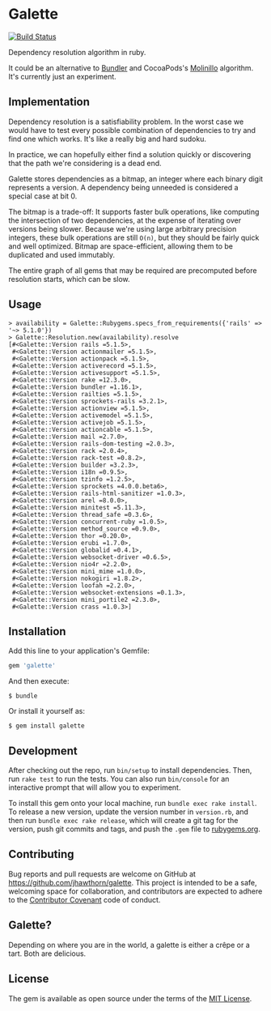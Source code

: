 # Galette

[![Build Status](https://travis-ci.org/jhawthorn/galette.svg?branch=master)](https://travis-ci.org/jhawthorn/galette)

Dependency resolution algorithm in ruby.

It could be an alternative to [Bundler](https://github.com/bundler/bundler) and CocoaPods's [Molinillo](https://github.com/CocoaPods/Molinillo) algorithm. It's currently just an experiment.

## Implementation

Dependency resolution is a satisfiability problem. In the worst case we would
have to test every possible combination of dependencies to try and find one
which works. It's like a really big and hard sudoku.

In practice, we can hopefully either find a solution quickly or discovering
that the path we're considering is a dead end.

Galette stores dependencies as a bitmap, an integer where each binary digit
represents a version. A dependency being unneeded is considered a special case
at bit 0.

The bitmap is a trade-off: It supports faster bulk operations, like computing
the intersection of two dependencies, at the expense of iterating over versions
being slower. Because we're using large arbitrary precision integers, these
bulk operations are still `O(n)`, but they should be fairly quick and well
optimized. Bitmap are space-efficient, allowing them to be duplicated and used
immutably.

The entire graph of all gems that may be required are precomputed before
resolution starts, which can be slow.

## Usage

```
> availability = Galette::Rubygems.specs_from_requirements({'rails' => '~> 5.1.0'})
> Galette::Resolution.new(availability).resolve
[#<Galette::Version rails =5.1.5>,
 #<Galette::Version actionmailer =5.1.5>,
 #<Galette::Version actionpack =5.1.5>,
 #<Galette::Version activerecord =5.1.5>,
 #<Galette::Version activesupport =5.1.5>,
 #<Galette::Version rake =12.3.0>,
 #<Galette::Version bundler =1.16.1>,
 #<Galette::Version railties =5.1.5>,
 #<Galette::Version sprockets-rails =3.2.1>,
 #<Galette::Version actionview =5.1.5>,
 #<Galette::Version activemodel =5.1.5>,
 #<Galette::Version activejob =5.1.5>,
 #<Galette::Version actioncable =5.1.5>,
 #<Galette::Version mail =2.7.0>,
 #<Galette::Version rails-dom-testing =2.0.3>,
 #<Galette::Version rack =2.0.4>,
 #<Galette::Version rack-test =0.8.2>,
 #<Galette::Version builder =3.2.3>,
 #<Galette::Version i18n =0.9.5>,
 #<Galette::Version tzinfo =1.2.5>,
 #<Galette::Version sprockets =4.0.0.beta6>,
 #<Galette::Version rails-html-sanitizer =1.0.3>,
 #<Galette::Version arel =8.0.0>,
 #<Galette::Version minitest =5.11.3>,
 #<Galette::Version thread_safe =0.3.6>,
 #<Galette::Version concurrent-ruby =1.0.5>,
 #<Galette::Version method_source =0.9.0>,
 #<Galette::Version thor =0.20.0>,
 #<Galette::Version erubi =1.7.0>,
 #<Galette::Version globalid =0.4.1>,
 #<Galette::Version websocket-driver =0.6.5>,
 #<Galette::Version nio4r =2.2.0>,
 #<Galette::Version mini_mime =1.0.0>,
 #<Galette::Version nokogiri =1.8.2>,
 #<Galette::Version loofah =2.2.0>,
 #<Galette::Version websocket-extensions =0.1.3>,
 #<Galette::Version mini_portile2 =2.3.0>,
 #<Galette::Version crass =1.0.3>]
```

## Installation

Add this line to your application's Gemfile:

```ruby
gem 'galette'
```

And then execute:

    $ bundle

Or install it yourself as:

    $ gem install galette

## Development

After checking out the repo, run `bin/setup` to install dependencies. Then, run `rake test` to run the tests. You can also run `bin/console` for an interactive prompt that will allow you to experiment.

To install this gem onto your local machine, run `bundle exec rake install`. To release a new version, update the version number in `version.rb`, and then run `bundle exec rake release`, which will create a git tag for the version, push git commits and tags, and push the `.gem` file to [rubygems.org](https://rubygems.org).

## Contributing

Bug reports and pull requests are welcome on GitHub at https://github.com/jhawthorn/galette. This project is intended to be a safe, welcoming space for collaboration, and contributors are expected to adhere to the [Contributor Covenant](http://contributor-covenant.org) code of conduct.

## Galette?

Depending on where you are in the world, a galette is either a crêpe or a tart. Both are delicious.

## License

The gem is available as open source under the terms of the [MIT License](http://opensource.org/licenses/MIT).

